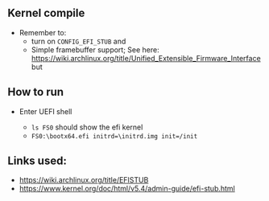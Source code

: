 ## Kernel compile

- Remember to:
  - turn on `CONFIG_EFI_STUB` and
  - Simple framebuffer support; See here:
    https://wiki.archlinux.org/title/Unified_Extensible_Firmware_Interface but

## How to run

- Enter UEFI shell

  - `ls FS0` should show the efi kernel
  - `FS0:\bootx64.efi initrd=\initrd.img init=/init`

## Links used:

- https://wiki.archlinux.org/title/EFISTUB
- https://www.kernel.org/doc/html/v5.4/admin-guide/efi-stub.html
